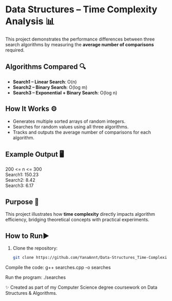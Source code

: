 # Data Structures – Time Complexity Analysis 📊

This project demonstrates the performance differences between three search algorithms by measuring the **average number of comparisons** required.

## Algorithms Compared 🔍
- **Search1 – Linear Search**: O(n)  
- **Search2 – Binary Search**: O(log m)  
- **Search3 – Exponential + Binary Search**: O(log n)  

## How It Works ⚙️
- Generates multiple sorted arrays of random integers.  
- Searches for random values using all three algorithms.  
- Tracks and outputs the average number of comparisons for each algorithm.  

## Example Output 🖥️
200 <= n <= 300  
Search1: 150.23  
Search2: 8.42  
Search3: 6.17  


## Purpose 🚀
This project illustrates how **time complexity** directly impacts algorithm efficiency, bridging theoretical concepts with practical experiments.

## How to Run▶️
1. Clone the repository:
   ```bash
   git clone https://github.com/YanaAnnt/Data-Structures_Time-Complexity.git


Compile the code:
g++ searches.cpp -o searches

Run the program:
./searches



✨ Created as part of my Computer Science degree coursework on Data Structures & Algorithms. 
